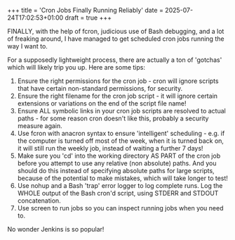 +++
title = 'Cron Jobs Finally Running Reliably'
date = 2025-07-24T17:02:53+01:00
draft = true
+++

FINALLY, with the help of fcron, judicious use of Bash debugging, and a lot of freaking around, I have managed to get scheduled cron jobs running the way I want to.

For a supposedly lightweight process, there are actually a ton of 'gotchas' which will likely trip you up. Here are some tips:

1. Ensure the right permissions for the cron job - cron will ignore scripts that have certain non-standard permissions, for security.
2. Ensure the right filename for the cron job script - it will ignore certain extensions or variations on the end of the script file name!
2. Ensure ALL symbolic links in your cron job scripts are resolved to actual paths - for some reason cron doesn't like this, probably a security measure again.
3. Use fcron with anacron syntax to ensure 'intelligent' scheduling - e.g. if the computer is turned off most of the week, when it is turned back on, it will still run the weekly job, instead of waiting a further 7 days!
4. Make sure you 'cd' into the working directory AS PART of the cron job before you attempt to use any relative (non absolute) paths. And you should do this instead of specifying absolute paths for large scripts, because of the potential to make mistakes, which will take longer to test!
5. Use nohup and a Bash 'trap' error logger to log complete runs. Log the WHOLE output of the Bash cron'd script, using STDERR and STDOUT concatenation.
6. Use screen to run jobs so you can inspect running jobs when you need to.

No wonder Jenkins is so popular!


